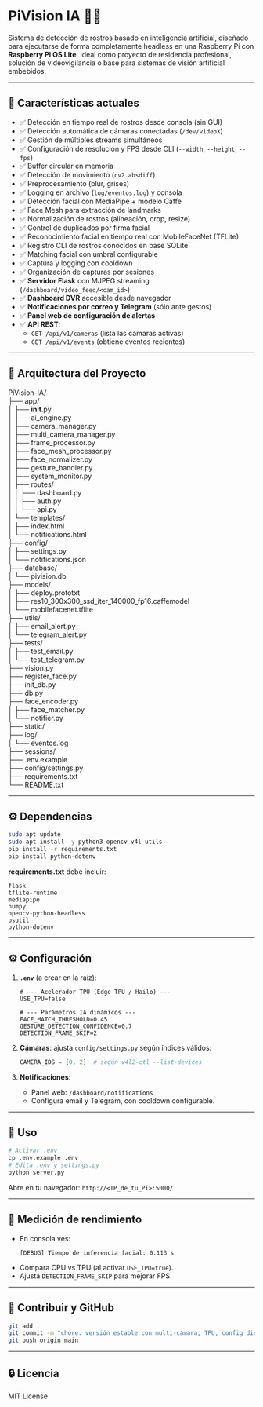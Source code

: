 # PiVision IA 🎥🧠

Sistema de detección de rostros basado en inteligencia artificial, diseñado para ejecutarse de forma completamente headless en una Raspberry Pi con **Raspberry Pi OS Lite**. Ideal como proyecto de residencia profesional, solución de videovigilancia o base para sistemas de visión artificial embebidos.

---

## 📌 Características actuales

* ✅ Detección en tiempo real de rostros desde consola (sin GUI)
* ✅ Detección automática de cámaras conectadas (`/dev/videoX`)
* ✅ Gestión de múltiples streams simultáneos
* ✅ Configuración de resolución y FPS desde CLI (`--width`, `--height`, `--fps`)
* ✅ Buffer circular en memoria
* ✅ Detección de movimiento (`cv2.absdiff`)
* ✅ Preprocesamiento (blur, grises)
* ✅ Logging en archivo (`log/eventos.log`) y consola
* ✅ Detección facial con MediaPipe + modelo Caffe
* ✅ Face Mesh para extracción de landmarks
* ✅ Normalización de rostros (alineación, crop, resize)
* ✅ Control de duplicados por firma facial
* ✅ Reconocimiento facial en tiempo real con MobileFaceNet (TFLite)
* ✅ Registro CLI de rostros conocidos en base SQLite
* ✅ Matching facial con umbral configurable
* ✅ Captura y logging con cooldown
* ✅ Organización de capturas por sesiones
* ✅ **Servidor Flask** con MJPEG streaming (`/dashboard/video_feed/<cam_id>`)
* ✅ **Dashboard DVR** accesible desde navegador
* ✅ **Notificaciones por correo y Telegram** (sólo ante gestos)
* ✅ **Panel web de configuración de alertas**
* ✅ **API REST**:  
  - `GET /api/v1/cameras` (lista las cámaras activas)  
  - `GET /api/v1/events` (obtiene eventos recientes)

---

## 🧠 Arquitectura del Proyecto

PiVision-IA/  
├── app/  
│   ├── __init__.py  
│   ├── ai_engine.py  
│   ├── camera_manager.py  
│   ├── multi_camera_manager.py  
│   ├── frame_processor.py  
│   ├── face_mesh_processor.py  
│   ├── face_normalizer.py  
│   ├── gesture_handler.py  
│   ├── system_monitor.py  
│   ├── routes/  
│   │   ├── dashboard.py  
│   │   ├── auth.py  
│   │   └── api.py  
│   └── templates/  
│       ├── index.html  
│       └── notifications.html  
├── config/  
│   ├── settings.py  
│   └── notifications.json  
├── database/  
│   └── pivision.db  
├── models/  
│   ├── deploy.prototxt  
│   ├── res10_300x300_ssd_iter_140000_fp16.caffemodel  
│   └── mobilefacenet.tflite  
├── utils/  
│   ├── email_alert.py  
│   └── telegram_alert.py  
├── tests/  
│   ├── test_email.py  
│   └── test_telegram.py  
├── vision.py  
├── register_face.py  
├── init_db.py  
├── db.py  
├── face_encoder.py  
│   ├── face_matcher.py  
│   └── notifier.py  
├── static/  
├── log/  
│   └── eventos.log  
├── sessions/  
├── .env.example  
├── config/settings.py  
├── requirements.txt  
└── README.txt

---

## ⚙️ Dependencias

```bash
sudo apt update
sudo apt install -y python3-opencv v4l-utils
pip install -r requirements.txt
pip install python-dotenv
```

**requirements.txt** debe incluir:
```
flask
tflite-runtime
mediapipe
numpy
opencv-python-headless
psutil
python-dotenv
```

---

## ⚙️ Configuración

1. **`.env`** (a crear en la raíz):
   ```dotenv
   # --- Acelerador TPU (Edge TPU / Hailo) ---
   USE_TPU=false

   # --- Parámetros IA dinámicos ---
   FACE_MATCH_THRESHOLD=0.45
   GESTURE_DETECTION_CONFIDENCE=0.7
   DETECTION_FRAME_SKIP=2
   ```

2. **Cámaras**: ajusta `config/settings.py` según índices válidos:
   ```python
   CAMERA_IDS = [0, 2]  # según v4l2-ctl --list-devices
   ```

3. **Notificaciones**:
   - Panel web: `/dashboard/notifications`
   - Configura email y Telegram, con cooldown configurable.

---

## 🏁 Uso

```bash
# Activar .env
cp .env.example .env
# Edita .env y settings.py
python server.py
```

Abre en tu navegador: `http://<IP_de_tu_Pi>:5000/`

---

## 🧪 Medición de rendimiento

- En consola ves:
  ```
  [DEBUG] Tiempo de inferencia facial: 0.113 s
  ```
- Compara CPU vs TPU (al activar `USE_TPU=true`).
- Ajusta `DETECTION_FRAME_SKIP` para mejorar FPS.

---

## 📝 Contribuir y GitHub

```bash
git add .
git commit -m "chore: versión estable con multi-cámara, TPU, config dinámica"
git push origin main
```

---

## 🔒 Licencia

MIT License

